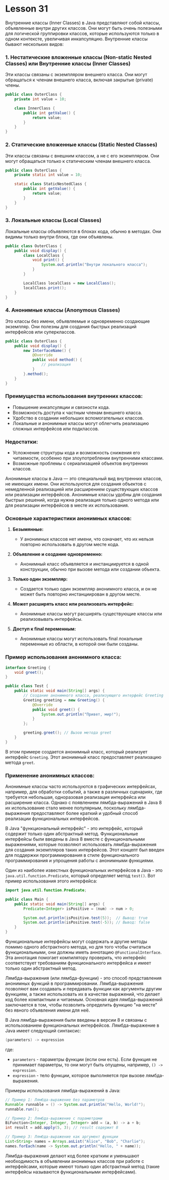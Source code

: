 # Lesson 31

Внутренние классы (Inner Classes) в Java представляют собой классы, объявленные внутри других классов. Они могут быть очень полезными для логической группировки классов, которые используются только в одном контексте, увеличивая инкапсуляцию. Внутренние классы бывают нескольких видов:

### 1. Нестатические вложенные классы (Non-static Nested Classes) или Внутренние классы (Inner Classes)
Эти классы связаны с экземпляром внешнего класса. Они могут обращаться к членам внешнего класса, включая закрытые (private) члены.

```java
public class OuterClass {
    private int value = 10;

    class InnerClass {
        public int getValue() {
            return value;
        }
    }
}
```

### 2. Статические вложенные классы (Static Nested Classes)
Эти классы связаны с внешним классом, а не с его экземпляром. Они могут обращаться только к статическим членам внешнего класса.

```java
public class OuterClass {
    private static int value = 10;

    static class StaticNestedClass {
        public int getValue() {
            return value;
        }
    }
}
```

### 3. Локальные классы (Local Classes)
Локальные классы объявляются в блоках кода, обычно в методах. Они видимы только внутри блока, где они объявлены.

```java
public class OuterClass {
    public void display() {
        class LocalClass {
            void print() {
                System.out.println("Внутри локального класса");
            }
        }

        LocalClass localClass = new LocalClass();
        localClass.print();
    }
}
```

### 4. Анонимные классы (Anonymous Classes)
Это классы без имени, объявляемые и одновременно создающие экземпляр. Они полезны для создания быстрых реализаций интерфейсов или суперклассов.

```java
public class OuterClass {
    public void display() {
        new InterfaceName() {
            @Override
            public void method() {
                // реализация
            }
        }.method();
    }
}
```

### Преимущества использования внутренних классов:
- Повышение инкапсуляции и связности кода.
- Возможность доступа к частным членам внешнего класса.
- Удобство в создании небольших вспомогательных классов.
- Локальные и анонимные классы могут облегчить реализацию сложных интерфейсов или подклассов.

### Недостатки:
- Усложнение структуры кода и возможность снижения его читаемости, особенно при злоупотреблении внутренними классами.
- Возможные проблемы с сериализацией объектов внутренних классов.


Анонимные классы в Java — это специальный вид внутренних классов, не имеющих имени. Они используются для создания объектов с немедленной реализацией или расширением существующих классов или реализации интерфейсов. Анонимные классы удобны для создания быстрых решений, когда нужна реализация только одного метода или для реализации интерфейсов в месте их использования.

### Основные характеристики анонимных классов:

1. **Безымянные:**
    - У анонимных классов нет имени, что означает, что их нельзя повторно использовать в другом месте кода.

2. **Объявление и создание одновременно:**
    - Анонимный класс объявляется и инстанциируется в одной конструкции, обычно при вызове метода или создании объекта.

3. **Только один экземпляр:**
    - Создается только один экземпляр анонимного класса, и он не может быть повторно инстанциирован в другом месте.

4. **Может расширять класс или реализовать интерфейс:**
    - Анонимные классы могут расширять существующие классы или реализовывать интерфейсы.

5. **Доступ к final переменным:**
    - Анонимные классы могут использовать final локальные переменные из области, в которой они были созданы.

### Пример использования анонимного класса:

```java
interface Greeting {
    void greet();
}

public class Test {
    public static void main(String[] args) {
        // Создание анонимного класса, реализующего интерфейс Greeting
        Greeting greeting = new Greeting() {
            @Override
            public void greet() {
                System.out.println("Привет, мир!");
            }
        };

        greeting.greet(); // Вызов метода greet
    }
}
```

В этом примере создается анонимный класс, который реализует интерфейс `Greeting`. Этот анонимный класс предоставляет реализацию метода `greet`.

### Применение анонимных классов:

Анонимные классы часто используются в графических интерфейсах, например, для обработки событий, а также в различных сценариях, где требуется небольшая, одноразовая реализация интерфейса или расширение класса. Однако с появлением лямбда-выражений в Java 8 их использование стало менее популярным, поскольку лямбда-выражения предоставляют более краткий и удобный способ реализации функциональных интерфейсов.

В Java "функциональный интерфейс" - это интерфейс, который содержит только один абстрактный метод. Функциональные интерфейсы были введены в Java 8 вместе с функциональными выражениями, которые позволяют использовать лямбда-выражения для создания экземпляров таких интерфейсов. Этот концепт был введен для поддержки программирования в стиле функционального программирования и упрощения работы с анонимными функциями.

Один из наиболее известных функциональных интерфейсов в Java - это `java.util.function.Predicate`, который определяет метод `test()`. Вот пример использования этого интерфейса:

```java
import java.util.function.Predicate;

public class Main {
    public static void main(String[] args) {
        Predicate<Integer> isPositive = (num) -> num > 0;

        System.out.println(isPositive.test(5));  // Вывод: true
        System.out.println(isPositive.test(-5)); // Вывод: false
    }
}
```

Функциональные интерфейсы могут содержать и другие методы помимо одного абстрактного метода, но для того чтобы считаться функциональными, они должны иметь аннотацию `@FunctionalInterface`. Эта аннотация помогает компилятору проверить, что интерфейс соответствует требованиям функционального интерфейса и имеет только один абстрактный метод.

Лямбда-выражения (или лямбда-функции) - это способ представления анонимных функций в программировании. Лямбда-выражения позволяют вам создавать и передавать функции как аргументы другим функциям, а также использовать их в качестве выражений, что делает код более компактным и читаемым. Основная идея лямбда-выражений заключается в том, чтобы позволить определить функцию "на месте" без явного объявления имени для неё.

В Java лямбда-выражения были введены в версии 8 и связаны с использованием функциональных интерфейсов. Лямбда-выражение в Java имеет следующий синтаксис:

```java
(parameters) -> expression
```

где:
- `parameters` - параметры функции (если они есть). Если функция не принимает параметры, то они могут быть опущены, например, `() -> expression`.
- `expression` - тело функции, которое выполняется при вызове лямбда-выражения.

Примеры использования лямбда-выражений в Java:

```java
// Пример 1: Лямбда-выражение без параметров
Runnable runnable = () -> System.out.println("Hello, World!");
runnable.run();

// Пример 2: Лямбда-выражение с параметрами
BiFunction<Integer, Integer, Integer> add = (a, b) -> a + b;
int result = add.apply(5, 3); // result содержит 8

// Пример 3: Лямбда-выражение как аргумент функции
List<String> names = Arrays.asList("Alice", "Bob", "Charlie");
names.forEach(name -> System.out.println("Hello, " + name));
```

Лямбда-выражения делают код более кратким и уменьшают необходимость в объявлении анонимных классов при работе с интерфейсами, которые имеют только один абстрактный метод (такие интерфейсы называются функциональными интерфейсами).
